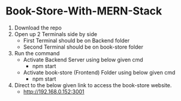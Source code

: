 # Book-Store-With-MERN-Stack

1) Download the repo
2) Open up 2 Terminals side by side
   -  First Terminal should be on Backend folder
   -  Second Terminal should be on book-store folder
3) Run the command
   -  Activate Backend Server using below given cmd
      -  npm start
   -  Activate book-store (Frontend) Folder using below given cmd
      -  npm start
4) Direct to the below given link to access the book-store website.
   -  http://192.168.0.152:3001
     
